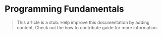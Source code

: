 # Programming Fundamentals

> This article is a stub. Help improve this documentation by adding content. Check out the how to contribute guide for more information. 